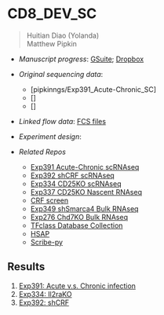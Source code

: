 # CD8_DEV_SC

> Huitian Diao (Yolanda)<br/>
> Matthew Pipkin

- *Manuscript progress*: [GSuite](https://drive.google.com/drive/folders/1lQkHaRpWIaQ0S_ir95EF-ODGVYXxwww4?usp=sharing); [Dropbox](https://www.dropbox.com/sh/lrswxf2msgenqcj/AADE3R-FuQcxOk59wkrtzQ5Ja?dl=0)
- *Original sequencing data*: 
  - [pipkinngs/Exp391_Acute-Chronic_SC]
  - []
  - []
- *Linked flow data*: [FCS files](https://drive.google.com/open?id=1-dELlhTREXr1Opehsvfqiok8N6dYf9OD)
- *Experiment design*:

- *Related Repos*
    - [Exp391 Acute-Chronic scRNAseq](https://github.com/Yolanda-HT/Exp391_Acute-Chronic_SC)
    - [Exp392 shCRF scRNAseq](https://github.com/Yolanda-HT/Exp392_shCRF_SC)
    - [Exp334 CD25KO scRNAseq](https://github.com/Yolanda-HT/Exp334CD25KOSc)
    - [Exp337 CD25KO Nascent RNAseq](https://github.com/Yolanda-HT/Exp337CD25KONascent)
    - [CRF screen](https://github.com/ScrippsPipkinLab/CRF_Screen)
    - [Exp349 shSmarca4 Bulk RNAseq](https://github.com/Yolanda-HT/Exp349_shBrg1_RNAseq)
    - [Exp276 Chd7KO Bulk RNAseq](https://github.com/Yolanda-HT/Exp276_Chd7KO_RNAseq)
    - [TFclass Database Collection](https://github.com/Yolanda-HT/TFclassDataCollection)
    - [HSAP](https://github.com/Yolanda-HT/HSAP)
    - [Scribe-py](https://github.com/Yolanda-HT/Scribe-py)

## Results
1. [Exp391: Acute v.s. Chronic infection](0_Acute-Chronic/0_Acute-Chronic.md)
2. [Exp334: Il2raKO]()
3. [Exp392: shCRF]()
